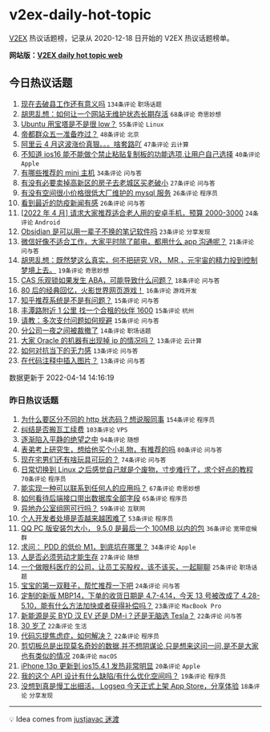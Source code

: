 # v2ex-daily-hot-topic

[V2EX](https://www.v2ex.com/) 热议话题榜，记录从 2020-12-18 日开始的 V2EX 热议话题榜单。

**网站版：[V2EX daily hot topic web](https://boojack.github.io/v2ex-daily-hot-topic-web/)**

## 今日热议话题

<!-- TODAY BEGIN -->

1. [现在去破县工作还有意义吗](https://www.v2ex.com/t/846868) `134条评论` `职场话题`
1. [胡思乱想：如何让一个网站无维护状态长期存活](https://www.v2ex.com/t/846869) `68条评论` `奇思妙想`
1. [Ubuntu 用宝塔是不是很 low？](https://www.v2ex.com/t/846893) `55条评论` `Linux`
1. [帝都群众五一准备咋过？](https://www.v2ex.com/t/846926) `48条评论` `北京`
1. [阿里云 4 月这波涨价真狠。。。啥套路吖](https://www.v2ex.com/t/846888) `47条评论` `云计算`
1. [不知道 ios16 能不能做个禁止粘贴复制板的功能选项,让用户自己选择](https://www.v2ex.com/t/846886) `40条评论` `Apple`
1. [有哪些推荐的 mini 主机](https://www.v2ex.com/t/846897) `34条评论` `问与答`
1. [有没有必要卖掉高新区的房子去老城区买老破小](https://www.v2ex.com/t/846937) `27条评论` `问与答`
1. [有没有空间很小价格很低大厂维护的 mysql 服务](https://www.v2ex.com/t/846996) `26条评论` `程序员`
1. [看到最近的防疫新闻有感](https://www.v2ex.com/t/846952) `26条评论` `问与答`
1. [[2022 年 4 月] 请求大家推荐适合老人用的安卓手机，预算 2000-3000](https://www.v2ex.com/t/846898) `24条评论` `Android`
1. [Obsidian 是可以用一辈子不换的笔记软件吗](https://www.v2ex.com/t/847011) `23条评论` `分享发现`
1. [微信好像不适合工作，大家平时除了邮电，都用什么 app 沟通呢？](https://www.v2ex.com/t/846970) `21条评论` `问与答`
1. [胡思乱想：既然梦这么真实，何不把研究 VR， MR,，元宇宙的精力投到控制梦境上去。](https://www.v2ex.com/t/846962) `19条评论` `奇思妙想`
1. [CAS 乐观锁如果发生 ABA，可能导致什么问题？](https://www.v2ex.com/t/846914) `18条评论` `问与答`
1. [80 后的经典回忆，火影世界网页游戏！](https://www.v2ex.com/t/846864) `16条评论` `游戏开发`
1. [知乎推荐系统是不是有问题？](https://www.v2ex.com/t/846987) `15条评论` `问与答`
1. [丰潭路附近 1 公里 找一个合租的伙伴 1600](https://www.v2ex.com/t/846905) `15条评论` `杭州`
1. [请教：多次支付问题如何规避](https://www.v2ex.com/t/846902) `15条评论` `问与答`
1. [分公司一夜之间被裁撤了](https://www.v2ex.com/t/846964) `14条评论` `职场话题`
1. [大家 Oracle 的机器有出现掉 ip 的情况吗？](https://www.v2ex.com/t/846973) `13条评论` `云计算`
1. [如何对抗当下的无力感](https://www.v2ex.com/t/846972) `13条评论` `问与答`
1. [在代码注释中插入图片？](https://www.v2ex.com/t/846932) `13条评论` `问与答`

数据更新于 2022-04-14 14:16:19

<!-- TODAY END -->

### 昨日热议话题

<!-- YESTERDAY BEGIN -->

1. [为什么要区分不同的 http 状态码？想说服同事](https://www.v2ex.com/t/846679) `154条评论` `程序员`
1. [纠结是否搬瓦工续费](https://www.v2ex.com/t/846693) `103条评论` `VPS`
1. [逐渐陷入平静的绝望之中](https://www.v2ex.com/t/846689) `94条评论` `随想`
1. [表弟考上研究生，想给他买个小礼物，有推荐的吗](https://www.v2ex.com/t/846706) `80条评论` `问与答`
1. [现在宅男们还有啥玩具可玩的？](https://www.v2ex.com/t/846770) `74条评论` `问与答`
1. [日常切换到 Linux 之后感觉自己就是个废物，寸步难行了，求个好点的教程](https://www.v2ex.com/t/846748) `70条评论` `程序员`
1. [能实现一种可以联系到任何人的应用吗？](https://www.v2ex.com/t/846666) `67条评论` `奇思妙想`
1. [如何看待后端接口带出数据库全部字段](https://www.v2ex.com/t/846763) `65条评论` `程序员`
1. [异地办公室组网可行吗？](https://www.v2ex.com/t/846662) `59条评论` `互联网`
1. [个人开发者处境是否越来越困难了](https://www.v2ex.com/t/846708) `53条评论` `程序员`
1. [QQ PC 版安装包大小， 9.5.0 是最后一个 100MB 以内的包](https://www.v2ex.com/t/846650) `36条评论` `宽带症候群`
1. [求问： PDD 的低价 M1，到底坑在哪里？](https://www.v2ex.com/t/846758) `34条评论` `Apple`
1. [人是否必须劳动才能生存](https://www.v2ex.com/t/846789) `27条评论` `随想`
1. [一个做眼科医疗的公司，让员工买股权，该不该买，一起聊聊](https://www.v2ex.com/t/846767) `25条评论` `职场话题`
1. [宝宝的第一双鞋子，帮忙推荐一下吧](https://www.v2ex.com/t/846668) `24条评论` `问与答`
1. [定制的新版 MBP14，下单的收货日期是 4.7-4.14，今天 13 号被改成了 4.28-5.10，能有什么方法加快或者获得补偿吗？](https://www.v2ex.com/t/846653) `23条评论` `MacBook Pro`
1. [新能源是买 BYD 汉 EV 还是 DM-i？还是无脑选 Tesla？](https://www.v2ex.com/t/846743) `22条评论` `问与答`
1. [30 岁了](https://www.v2ex.com/t/846723) `22条评论` `生活`
1. [代码忘提焦虑症，如何解决？](https://www.v2ex.com/t/846702) `22条评论` `程序员`
1. [剪切板总是出现莫名奇妙的数据,并不想阴谋论,只是想来这问一问,是不是大家也有类似的情况](https://www.v2ex.com/t/846717) `20条评论` `macOS`
1. [iPhone 13p 更新到 ios15.4.1 发热非常明显](https://www.v2ex.com/t/846686) `20条评论` `Apple`
1. [我的这个 API 设计有什么缺陷/有什么优化空间吗？](https://www.v2ex.com/t/846741) `19条评论` `程序员`
1. [没想到真是慢工出细活， Logseq 今天正式上架 App Store，分享体验](https://www.v2ex.com/t/846816) `18条评论` `分享发现`

<!-- YESTERDAY END -->

---

💡 Idea comes from [justjavac 迷渡](https://github.com/justjavac/)
